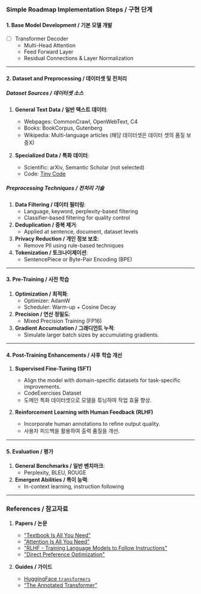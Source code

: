 ### Simple Roadmap **Implementation Steps / 구현 단계**

#### 1. **Base Model Development / 기본 모델 개발**
- [ ] Transformer Decoder
  - Multi-Head Attention
  - Feed Forward Layer
  - Residual Connections & Layer Normalization

---

#### 2. **Dataset and Preprocessing / 데이터셋 및 전처리**

##### **Dataset Sources / 데이터셋 소스**
1. **General Text Data / 일반 텍스트 데이터**:
   - Webpages: CommonCrawl, OpenWebText, C4
   - Books: BookCorpus, Gutenberg
   - Wikipedia: Multi-language articles
(해당 데이터셋은 데이터 셋의 품질 보증X)

2. **Specialized Data / 특화 데이터**:
   - Scientific: arXiv, Semantic Scholar (not selected)
   - Code: [Tiny Code](https://huggingface.co/datasets/nampdn-ai/tiny-codes) 

##### **Preprocessing Techniques / 전처리 기술**
1. **Data Filtering / 데이터 필터링**:
   - Language, keyword, perplexity-based filtering
   - Classifier-based filtering for quality control
2. **Deduplication / 중복 제거**:
   - Applied at sentence, document, dataset levels
3. **Privacy Reduction / 개인 정보 보호**:
   - Remove PII using rule-based techniques
4. **Tokenization / 토크나이제이션**:
   - SentencePiece or Byte-Pair Encoding (BPE)

---

#### 3. **Pre-Training / 사전 학습**

1. **Optimization / 최적화**:
   - Optimizer: AdamW
   - Scheduler: Warm-up + Cosine Decay
2. **Precision / 연산 정밀도**:
   - Mixed Precision Training (FP16)
3. **Gradient Accumulation / 그래디언트 누적**:
   - Simulate larger batch sizes by accumulating gradients.

---

#### 4. **Post-Training Enhancements / 사후 학습 개선**

1. **Supervised Fine-Tuning (SFT)**
   - Align the model with domain-specific datasets for task-specific improvements.  
    - CodeExercises Dataset
   - 도메인 특화 데이터셋으로 모델을 튜닝하여 작업 효율 향상.

2. **Reinforcement Learning with Human Feedback (RLHF)**
   - Incorporate human annotations to refine output quality.  
   - 사용자 피드백을 활용하여 출력 품질을 개선.

---

#### 5. **Evaluation / 평가**

1. **General Benchmarks / 일반 벤치마크**:
   - Perplexity, BLEU, ROUGE
2. **Emergent Abilities / 특이 능력**:
   - In-context learning, instruction following

---

### **References / 참고자료**

1. **Papers / 논문**
   - ["Textbook Is All You Need"](https://arxiv.org/abs/2306.11644)
   - ["Attention Is All You Need"](https://arxiv.org/abs/1706.03762)
   - ["RLHF - Training Language Models to Follow Instructions"](https://arxiv.org/abs/2203.02155)
   - ["Direct Preference Optimization"](https://arxiv.org/abs/2305.18290)

2. **Guides / 가이드**
   - [HuggingFace `transformers`](https://huggingface.co/transformers/)
   - [“The Annotated Transformer”](http://nlp.seas.harvard.edu/annotated-transformer/)
